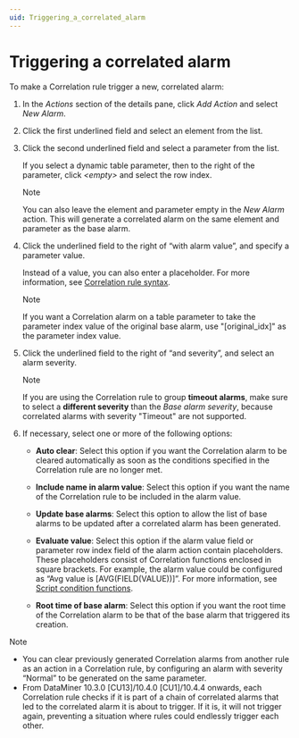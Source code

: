 ```yaml
---
uid: Triggering_a_correlated_alarm
---
```


# Triggering a correlated alarm

To make a Correlation rule trigger a new, correlated alarm:

1. In the *Actions* section of the details pane, click *Add Action* and select *New Alarm*.

1. Click the first underlined field and select an element from the list.

1. Click the second underlined field and select a parameter from the list.

   If you select a dynamic table parameter, then to the right of the parameter, click *\<empty>* and select the row index.

   > [!NOTE]
   > You can also leave the element and parameter empty in the *New Alarm* action. This will generate a correlated alarm on the same element and parameter as the base alarm.

1. Click the underlined field to the right of “with alarm value”, and specify a parameter value.

   Instead of a value, you can also enter a placeholder. For more information, see [Correlation rule syntax](xref:Correlation_rule_syntax).

   > [!NOTE]
   > If you want a Correlation alarm on a table parameter to take the parameter index value of the original base alarm, use "\[original_idx\]" as the parameter index value.

1. Click the underlined field to the right of “and severity”, and select an alarm severity.

   > [!NOTE]
   > If you are using the Correlation rule to group **timeout alarms**, make sure to select a **different severity** than the *Base alarm severity*, because correlated alarms with severity "Timeout" are not supported.

1. If necessary, select one or more of the following options:

   - **Auto clear**: Select this option if you want the Correlation alarm to be cleared automatically as soon as the conditions specified in the Correlation rule are no longer met.

   - **Include name in alarm value**: Select this option if you want the name of the Correlation rule to be included in the alarm value.

   - **Update base alarms**: Select this option to allow the list of base alarms to be updated after a correlated alarm has been generated.

   - **Evaluate value**: Select this option if the alarm value field or parameter row index field of the alarm action contain placeholders. These placeholders consist of Correlation functions enclosed in square brackets. For example, the alarm value could be configured as “Avg value is \[AVG(FIELD(VALUE))\]”. For more information, see [Script condition functions](xref:Script_condition_functions).

   - **Root time of base alarm**: Select this option if you want the root time of the Correlation alarm to be that of the base alarm that triggered its creation.

> [!NOTE]
>
> - You can clear previously generated Correlation alarms from another rule as an action in a Correlation rule, by configuring an alarm with severity “Normal” to be generated on the same parameter.
> - From DataMiner 10.3.0 [CU13]/10.4.0 [CU1]/10.4.4 onwards<!--RN 38301-->, each Correlation rule checks if it is part of a chain of correlated alarms that led to the correlated alarm it is about to trigger. If it is, it will not trigger again, preventing a situation where rules could endlessly trigger each other.
